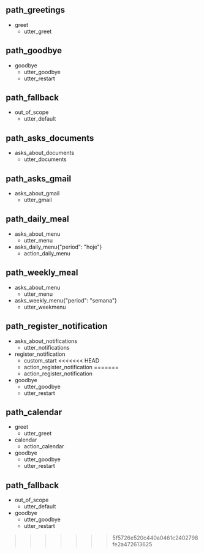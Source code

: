 ## path_greetings
* greet
  - utter_greet


## path_goodbye
* goodbye
  - utter_goodbye
  - utter_restart
    
## path_fallback
* out_of_scope
  - utter_default

## path_asks_documents
* asks_about_documents
  - utter_documents

## path_asks_gmail
* asks_about_gmail
  - utter_gmail

## path_daily_meal
* asks_about_menu
  - utter_menu
* asks_daily_menu{"period": "hoje"}
  - action_daily_menu

## path_weekly_meal
* asks_about_menu
  - utter_menu
* asks_weekly_menu{"period": "semana"}
  - utter_weekmenu

## path_register_notification
* asks_about_notifications
  - utter_notifications
* register_notification
  - custom_start
<<<<<<< HEAD
  - action_register_notification
=======
  - action_register_notification
* goodbye
  - utter_goodbye
  - utter_restart

## path_calendar
* greet
  - utter_greet
* calendar
  - action_calendar
* goodbye
  - utter_goodbye
  - utter_restart

## path_fallback
* out_of_scope
  - utter_default
* goodbye
  - utter_goodbye
  - utter_restart
>>>>>>> 5f5726e520c440a0461c2402798fe2a472613625
